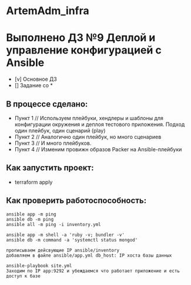 # ArtemAdm_infra

# Выполнено ДЗ №9 Деплой и управление конфигурацией с Ansible

 - [v] Основное ДЗ
 - [] Задание со *

## В процессе сделано:
 - Пункт 1 // Используем плейбуки, хендлеры и шаблоны для конфигурации окружения и деплоя тестового приложения. Подход один плейбук, один сценарий (play)
 - Пункт 2 // Аналогично один плейбук, но много сценариев
 - Пункт 3 // И много плейбуков.
 - Пункт 4 // Изменим провижн образов Packer на Ansible-плейбуки

##	Как запустить проект:
 - terraform apply

##	Как проверить работоспособность:
	ansible app -m ping
	ansible db -m ping
	ansible all -m ping -i inventory.yml
	
	ansible app -m shell -a 'ruby -v; bundler -v'
	ansible db -m command -a 'systemctl status mongod'

	прописываем дейсвующие IP ansible/inventory
	добавляем в файле ansible/app.yml db_host: IP хоста базы данных

	ansible-playbook site.yml
	Заходим по IP app:9292 и убеждаемся что работает приложение и есть доступ к базе
